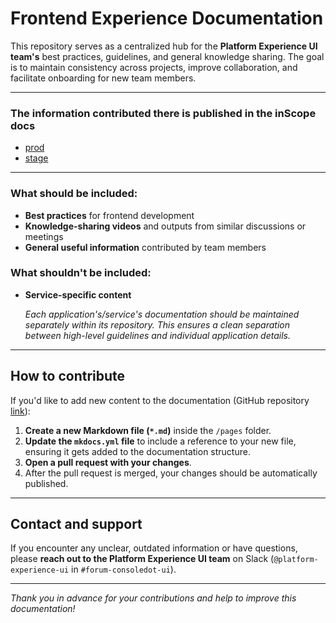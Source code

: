# Frontend Experience Documentation

This repository serves as a centralized hub for the **Platform Experience UI team's** best practices, guidelines, and general knowledge sharing. The goal is to maintain consistency across projects, improve collaboration, and facilitate onboarding for new team members.

---

### The information contributed there is published in the inScope docs
- [prod](https://inscope.corp.redhat.com/docs/default/component/frontend-experience-docs/)
- [stage](https://inscope.corp.stage.redhat.com/docs/default/component/frontend-experience-docs/)

---

### What should be included:
- **Best practices** for frontend development
- **Knowledge-sharing videos** and outputs from similar discussions or meetings
- **General useful information** contributed by team members

### What shouldn't be included:
- **Service-specific content**

  *Each application's/service's documentation should be maintained separately within its repository. This ensures a clean separation between high-level guidelines and individual application details.*

---

## How to contribute

If you'd like to add new content to the documentation (GitHub repository [link](https://github.com/RedHatInsights/frontend-experience-docs)):
1. **Create a new Markdown file (`*.md`)** inside the `/pages` folder.
2. **Update the `mkdocs.yml` file** to include a reference to your new file, ensuring it gets added to the documentation structure.
3. **Open a pull request with your changes**.
4. After the pull request is merged, your changes should be automatically published.

---

## Contact and support

If you encounter any unclear, outdated information or have questions, please **reach out to the Platform Experience UI team** on Slack (`@platform-experience-ui` in `#forum-consoledot-ui`).

---

*Thank you in advance for your contributions and help to improve this documentation!*
